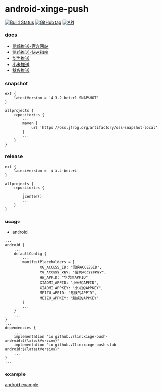 # android-xinge-push

[![Build Status](https://cloud.drone.io/api/badges/v7lin/android-xinge-push/status.svg)](https://cloud.drone.io/v7lin/android-xinge-push)
[![GitHub tag](https://img.shields.io/github/tag/v7lin/android-xinge-push.svg)](https://github.com/v7lin/android-xinge-push/releases)
[![API](https://img.shields.io/badge/API-14%2B-brightgreen.svg?style=flat)](https://android-arsenal.com/api?level=14)

### docs

* [信鸽推送-官方网站](http://xg.qq.com)
* [信鸽推送-快速指南](https://xg.qq.com/docs/)
* [华为推送](https://developer.huawei.com/consumer/cn/service/hms/pushservice.html)
* [小米推送](https://dev.mi.com/console/appservice/push.html)
* [魅族推送](https://open.flyme.cn/open-web/views/push.html)

### snapshot

````
ext {
    latestVersion = '4.3.2-beta+1-SNAPSHOT'
}

allprojects {
    repositories {
        ...
        maven {
            url 'https://oss.jfrog.org/artifactory/oss-snapshot-local'
        }
        ...
    }
}
````

### release

````
ext {
    latestVersion = '4.3.2-beta+1'
}

allprojects {
    repositories {
        ...
        jcenter()
        ...
    }
}
````

### usage

* android

````
...
android {
    ...
    defaultConfig {
        ...
        manifestPlaceholders = [
                XG_ACCESS_ID: "信鸽ACCESSID",
                XG_ACCESS_KEY: "信鸽ACCESSKEY",
                HW_APPID: "华为的APPID",
                XIAOMI_APPID: "小米的APPID",
                XIAOMI_APPKEY: "小米的APPKEY",
                MEIZU_APPID: "魅族的APPID",
                MEIZU_APPKEY: "魅族的APPKEY"
        ]
        ...
    }
    ...
}
...
dependencies {
    ...
    implementation "io.github.v7lin:xinge-push-android:${latestVersion}"
    implementation "io.github.v7lin:xinge-push-stub-android:${latestVersion}"
    ...
}
...
````

### example

[android example](./app/src/main/java/io/github/v7lin/xingepush/MainActivity.java)
